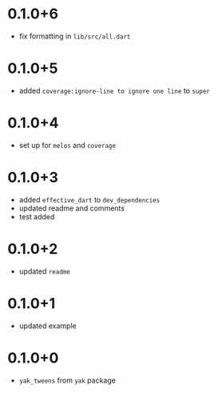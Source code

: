 # 0.1.0+6
- fix formatting in `lib/src/all.dart `

# 0.1.0+5
- added `coverage:ignore-line to ignore one line` to `super`

# 0.1.0+4
- set up for `melos` and `coverage`

# 0.1.0+3
- added `effective_dart` to `dev_dependencies`
- updated readme and comments
- test added
  
# 0.1.0+2
- updated `readme`

# 0.1.0+1
- updated example

# 0.1.0+0
- `yak_tweens` from `yak` package
